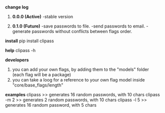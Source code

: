 **change log**
1. **0.0.0 (Active)**
    -stable version

2. **0.1.0 (Future)**
    -save passwords to file.
    -send passwords to email.
    -generate passwords without conflicts between flags order.

**install**
pip install clipass

**help**
clipass -h

**developers**
1. you can add your own flags, by adding them to the "models" folder (each flag will be a package)
2. you can take a loog for a reference to your own flag model inside "core/base_flags/length"

**examples**
clipass >> generates 16 random passwords, with 10 chars
clipass -m 2 >> generates 2 random passwords, with 10 chars
clipass -l 5 >> generates 16 random password, with 5 chars